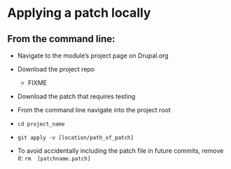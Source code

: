 # Applying a patch locally

## From the command line:

 * Navigate to the module’s project page on Drupal.org
 * Download the project repo
   * FIXME
 * Download the patch that requires testing
 * From the command line navigate into the project root
 * `cd project_name`
 * `git apply -v [location/path_of_patch]`
 
 
 * To avoid accidentally including the patch file in future commits, remove it:
`rm  [patchname.patch]`
